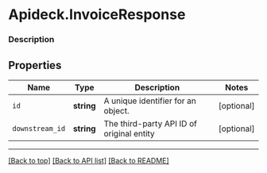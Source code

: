 # Apideck.InvoiceResponse

### Description

## Properties
Name | Type | Description | Notes
------------ | ------------- | ------------- | -------------
`id` | **string** | A unique identifier for an object. | [optional] 
`downstream_id` | **string** | The third-party API ID of original entity | [optional] 





---

[[Back to top]](#) [[Back to API list]](../../../../README.md#documentation-for-api-endpoints) [[Back to README]](../../../../README.md)



